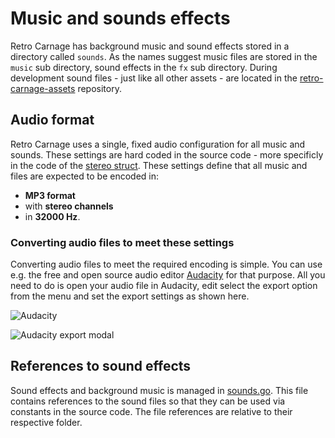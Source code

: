 # Music and sounds effects

Retro Carnage has background music and sound effects stored in a directory called `sounds`. As the names suggest music
files are stored in the `music` sub directory, sound effects in the `fx` sub directory. During development sound files -
just like all other assets - are located in the 
[retro-carnage-assets](https://github.com/Retro-Carnage-Team/retro-carnage-assets) repository.

## Audio format

Retro Carnage uses a single, fixed audio configuration for all music and sounds. These settings are hard coded in the 
source code - more specificly in the code of the 
[stereo struct](https://github.com/Retro-Carnage-Team/retro-carnage/blob/main/assets/stereo.go). These settings define
that all music and files are expected to be encoded in:

- **MP3 format**
- with **stereo channels**
- in **32000 Hz**.

### Converting audio files to meet these settings

Converting audio files to meet the required encoding is simple. You can use e.g. the free and open source audio editor 
[Audacity](https://www.audacityteam.org/) for that purpose. All you need to do is open your audio file in Audacity, edit
select the export option from the menu and set the export settings as shown here.

![Audacity](/en/media/development/audacity.png)

![Audacity export modal](/en/media/development/audacity-export.png)

## References to sound effects

Sound effects and background music is managed in 
[sounds.go](https://github.com/Retro-Carnage-Team/retro-carnage/blob/main/assets/sounds.go). This file contains references 
to the sound files so that they can be used via constants in the source code. The file references are relative to their 
respective folder.